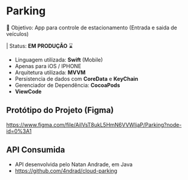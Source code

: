 # Parking
📌 Objetivo: App para controle de estacionamento (Entrada e saida de veículos) <br>

| Status: <b>EM PRODUÇÃO</b> ⌛

  - Linguagem utilizada: <b>Swift</b> (Mobile)
  - Apenas para iOS / IPHONE
  - Arquitetura utilizada: <b>MVVM</b>
  - Persistencia de dados com <b>CoreData</b> e <b>KeyChain</b>
  - Gerenciador de Dependência: <b>CocoaPods</b>
  - <b>ViewCode</b>

## Protótipo do Projeto (Figma)
  https://www.figma.com/file/AiIVsT8ukL5HmN6VVWIjaP/Parking?node-id=0%3A1
  
## API Consumida
  - API desenvolvida pelo Natan Andrade, em Java
  - https://github.com/4ndrad/cloud-parking
